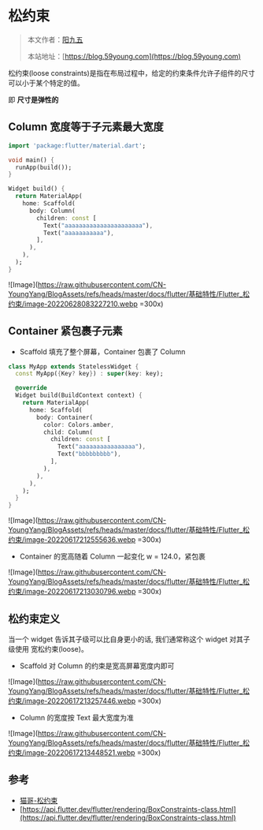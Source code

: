 # 松约束

> 本文作者：[阳九五](https://github.com/CN-YoungYang)
>
> 本站地址：[https://blog.59young.com](https://blog.59young.com)

松约束(loose constraints)是指在布局过程中，给定的约束条件允许子组件的尺寸可以小于某个特定的值。

即 **尺寸是弹性的**

## Column 宽度等于子元素最大宽度
```dart
import 'package:flutter/material.dart';

void main() {
  runApp(build());
}

Widget build() {
  return MaterialApp(
    home: Scaffold(
      body: Column(
        children: const [
          Text("aaaaaaaaaaaaaaaaaaaaaa"),
          Text("aaaaaaaaaaa"),
        ],
      ),
    ),
  );
}
```
![Image](https://raw.githubusercontent.com/CN-YoungYang/BlogAssets/refs/heads/master/docs/flutter/基础特性/Flutter_松约束/image-20220628083227210.webp =300x)

## Container 紧包裹子元素
- Scaffold 填充了整个屏幕，Container 包裹了 Column
```dart
class MyApp extends StatelessWidget {
  const MyApp({Key? key}) : super(key: key);

  @override
  Widget build(BuildContext context) {
    return MaterialApp(
      home: Scaffold(
        body: Container(
          color: Colors.amber,
          child: Column(
            children: const [
              Text("aaaaaaaaaaaaaaaa"),
              Text("bbbbbbbbb"),
            ],
          ),
        ),
      ),
    );
  }
}
```
![Image](https://raw.githubusercontent.com/CN-YoungYang/BlogAssets/refs/heads/master/docs/flutter/基础特性/Flutter_松约束/image-20220617212555636.webp =300x)

- Container 的宽高随着 Column 一起变化 w = 124.0，紧包裹

![Image](https://raw.githubusercontent.com/CN-YoungYang/BlogAssets/refs/heads/master/docs/flutter/基础特性/Flutter_松约束/image-20220617213030796.webp =300x)

## 松约束定义
当一个 widget 告诉其子级可以比自身更小的话, 我们通常称这个 widget 对其子级使用 宽松约束(loose)。
- Scaffold 对 Column 的约束是宽高屏幕宽度内即可

![Image](https://raw.githubusercontent.com/CN-YoungYang/BlogAssets/refs/heads/master/docs/flutter/基础特性/Flutter_松约束/image-20220617213257446.webp =300x)

- Column 的宽度按 Text 最大宽度为准

![Image](https://raw.githubusercontent.com/CN-YoungYang/BlogAssets/refs/heads/master/docs/flutter/基础特性/Flutter_松约束/image-20220617213448521.webp =300x)

## 参考
- [猫哥-松约束](https://ducafecat.com/course/flutter-quickstart-learn/2-5-loose)
- [https://api.flutter.dev/flutter/rendering/BoxConstraints-class.html](https://api.flutter.dev/flutter/rendering/BoxConstraints-class.html)